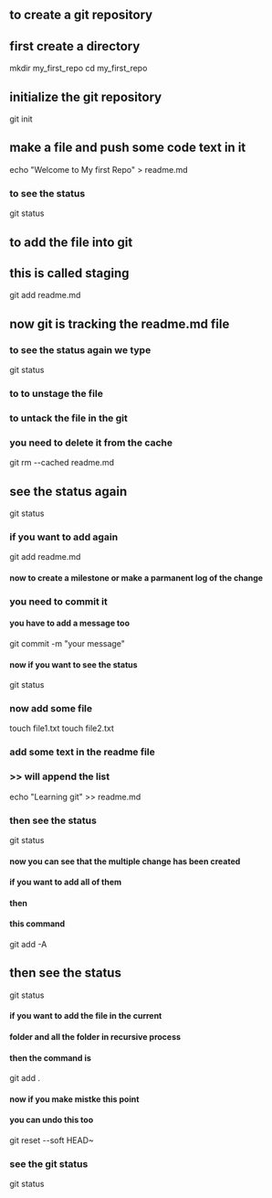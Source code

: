 ## to create a git repository
## first create a directory
mkdir my_first_repo
cd my_first_repo

## initialize the git repository
git init

## make a file and push some code text in it

echo "Welcome to My first Repo" > readme.md


### to see the status


git status



## to add the file into git
## this is called staging
git add readme.md


## now git is tracking the readme.md file

### to see the status again we type

git status 


### to to unstage the file
### to untack the file in the git
### you need to delete it from the cache

git rm --cached readme.md



## see the status again

git status



### if you want to add again

git add readme.md


#### now to create a milestone or make a parmanent log of the change
### you need to commit it
#### you have to add a message too
git commit -m "your message"



#### now if you want to see the status

git status



### now add some file

touch file1.txt
touch file2.txt


### add some text in the readme file
### >> will append the list
echo "Learning git" >> readme.md



### then see the status

git status

#### now you can see that the multiple change has been created
#### if you want to add all of them
#### then
#### this command 
git add -A

## then see the status

git status


#### if you want to add the file in the current
#### folder and all the folder in  recursive process
#### then the command is
git add .


#### now if you make mistke this point
#### you can undo this too

git reset --soft HEAD~


### see the git status

git status






